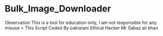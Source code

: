 # Bulk_Image_Downloader
Observation This is a tool for education only, I am not responsible for any misuse > This Script Coded By pakistani Ethical Hacker Mr Sabaz ali khan
